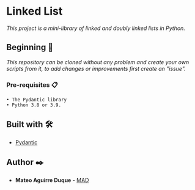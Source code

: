 # Linked List

_This project is a mini-library of linked and doubly linked lists in Python._

## Beginning 🚀

_This repository can be cloned without any problem and create your own scripts from it, to add changes or improvements first create an "issue"._

### Pre-requisites 📋

```
• The Pydantic library
• Python 3.8 or 3.9.
```

## Built with 🛠️

* [Pydantic](https://github.com/samuelcolvin/pydantic)

## Author ✒️

* **Mateo Aguirre Duque** - [MAD](https://github.com/MAD-py)
